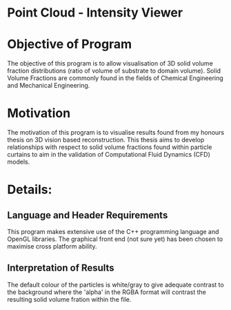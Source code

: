 
Point Cloud - Intensity Viewer
=================================

# Objective of Program
The objective of this program is to allow visualisation of 3D solid volume fraction distributions (ratio of volume of substrate to domain volume).
Solid Volume Fractions are commonly found in the fields of Chemical Engineering and Mechanical Engineering.

# Motivation
The motivation of this program is to visualise results found from my honours thesis on 3D vision based reconstruction. This thesis aims to develop relationships
with respect to solid volume fractions found within particle curtains to aim in the validation of Computational Fluid Dynamics (CFD) models.

# Details:

## Language and Header Requirements
This program makes extensive use of the C++ programming language and OpenGL libraries.
The graphical front end (not sure yet) has been chosen to maximise cross platform ability.

## Interpretation of Results
The default colour of the particles is white/gray to give adequate contrast to the background where the 'alpha' in the RGBA format will contrast the resulting solid volume fration within the file.
